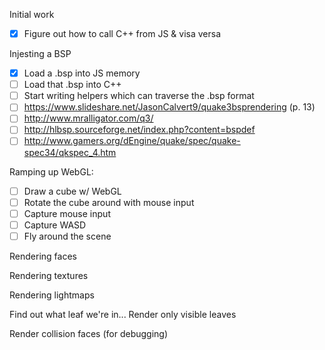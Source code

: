 
Initial work
 - [x] Figure out how to call C++ from JS & visa versa

Injesting a BSP
 - [x] Load a .bsp into JS memory
 - [ ] Load that .bsp into C++
 - [ ] Start writing helpers which can traverse the .bsp format
 - [ ] https://www.slideshare.net/JasonCalvert9/quake3bsprendering (p. 13)
 - [ ] http://www.mralligator.com/q3/
 - [ ] http://hlbsp.sourceforge.net/index.php?content=bspdef
 - [ ] http://www.gamers.org/dEngine/quake/spec/quake-spec34/qkspec_4.htm

Ramping up WebGL:
 - [ ] Draw a cube w/ WebGL
 - [ ] Rotate the cube around with mouse input
 - [ ] Capture mouse input
 - [ ] Capture WASD
 - [ ] Fly around the scene

Rendering faces

Rendering textures

Rendering lightmaps

Find out what leaf we're in...
Render only visible leaves

Render collision faces (for debugging)

